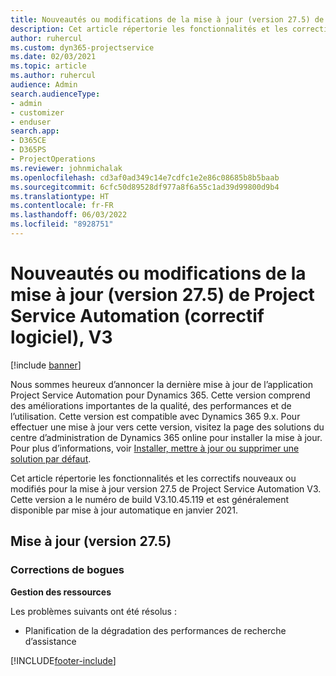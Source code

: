 ```yaml
---
title: Nouveautés ou modifications de la mise à jour (version 27.5) de Project Service Automation (correctif logiciel), V3
description: Cet article répertorie les fonctionnalités et les correctifs disponibles dans le correctif logiciel de la mise à jour de Project Service Automation version 27.5, V3.
author: ruhercul
ms.custom: dyn365-projectservice
ms.date: 02/03/2021
ms.topic: article
ms.author: ruhercul
audience: Admin
search.audienceType:
- admin
- customizer
- enduser
search.app:
- D365CE
- D365PS
- ProjectOperations
ms.reviewer: johnmichalak
ms.openlocfilehash: cd3af0ad349c14e7cdfc1e2e86c08685b8b5baab
ms.sourcegitcommit: 6cfc50d89528df977a8f6a55c1ad39d99800d9b4
ms.translationtype: HT
ms.contentlocale: fr-FR
ms.lasthandoff: 06/03/2022
ms.locfileid: "8928751"
---
```

# <a name="whats-new-or-changed-in-project-service-automation-update-release-275-v3"></a>Nouveautés ou modifications de la mise à jour (version 27.5) de Project Service Automation (correctif logiciel), V3

[!include [banner](../includes/psa-now-project-operations.md)]

Nous sommes heureux d’annoncer la dernière mise à jour de l’application Project Service Automation pour Dynamics 365. Cette version comprend des améliorations importantes de la qualité, des performances et de l’utilisation. Cette version est compatible avec Dynamics 365 9.x. Pour effectuer une mise à jour vers cette version, visitez la page des solutions du centre d’administration de Dynamics 365 online pour installer la mise à jour. Pour plus d’informations, voir [Installer, mettre à jour ou supprimer une solution par défaut](/power-platform/admin/install-remove-preferred-solution).

Cet article répertorie les fonctionnalités et les correctifs nouveaux ou modifiés pour la mise à jour version 27.5 de Project Service Automation V3. Cette version a le numéro de build V3.10.45.119 et est généralement disponible par mise à jour automatique en janvier 2021.

## <a name="update-release-275"></a>Mise à jour (version 27.5)

### <a name="bug-fixes"></a>Corrections de bogues


**Gestion des ressources**

Les problèmes suivants ont été résolus :

- Planification de la dégradation des performances de recherche d’assistance


[!INCLUDE[footer-include](../includes/footer-banner.md)]
